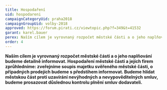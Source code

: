```yaml
---
title: Hospodaření
uid: hospodareni
campaignCategoryUid: praha2018
campaignGroupUid: volby-2018
approved: https://forum.pirati.cz/viewtopic.php?f=349&t=41532
garant: karel.bauer
perex: Naším cílem je vyrovnaný rozpočet městské části a o jeho naplňování budeme detailně informovat. Hospodaření městské části a jejích firem zprůhledníme: zveřejníme soupis majetku svěřeného městské části, o případných prodejích budeme s předstihem informovat. 
order: 4
---
```


**Naším cílem je vyrovnaný rozpočet městské části a o jeho naplňování budeme detailně informovat. Hospodaření městské části a jejích firem zprůhledníme: zveřejníme soupis majetku svěřeného městské části, o případných prodejích budeme s předstihem informovat. Budeme hlídat městskou část proti uzavírání nevýhodných a nevypověditelných smluv, budeme prosazovat důslednou kontrolu plnění smluv dodavateli.**
